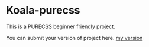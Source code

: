 # Koala-purecss
This is a PURECSS beginner friendly project.


You can submit your version of project here.
[my version](https://error404-sp.github.io/koala-purecss/)

